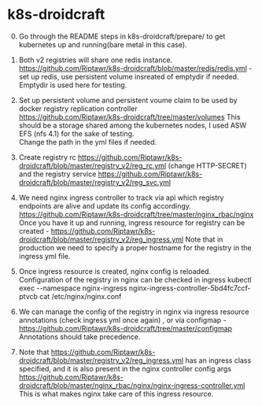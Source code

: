 # k8s-droidcraft

0. Go through the README steps in k8s-droidcraft/prepare/ to get kubernetes up and running(bare metal in this case). 

1. Both v2 registries will share one redis instance.  
https://github.com/Riptawr/k8s-droidcraft/blob/master/redis/redis.yml - set up redis, use persistent volume insreated of emptydir if needed.
Emptydir is used here for testing. 

2. Set up persistent volume and persistent voume claim to be used by docker registry replication controller  
https://github.com/Riptawr/k8s-droidcraft/tree/master/volumes 
This should be a storage shared among the kubernetes nodes, I used ASW EFS (nfs 4.1) for the sake of testing.  
Change the path in the yml files if needed. 

3. Create registry rc  https://github.com/Riptawr/k8s-droidcraft/blob/master/registry_v2/reg_rc.yml  (change HTTP-SECRET) and the registry service 
https://github.com/Riptawr/k8s-droidcraft/blob/master/registry_v2/reg_svc.yml

4. We need nginx ingress controller to track via api which registry endpoints are alive and update its config accordingy. 
https://github.com/Riptawr/k8s-droidcraft/tree/master/nginx_rbac/nginx
Once you have it up and running, ingress resource for registry can be created  - 
https://github.com/Riptawr/k8s-droidcraft/blob/master/registry_v2/reg_ingress.yml
Note that in production we need to specify a proper hostname for the registry in the ingress yml file. 

5. Once ingress resource is created, nginx config is reloaded.  
Configuration of the registry in nginx can be checked in ingress 
kubectl exec --namespace nginx-ingress nginx-ingress-controller-5bd4fc7ccf-ptvcb cat /etc/nginx/nginx.conf

6. We can manage the config of the registry in nginx via ingress resource annotations (check ingress yml once again) , or via configmap - 
https://github.com/Riptawr/k8s-droidcraft/tree/master/configmap
Annotations should take precedence.  

7. Note that https://github.com/Riptawr/k8s-droidcraft/blob/master/registry_v2/reg_ingress.yml 
has an ingress class specified, and it is also present in the nginx controller config args 
https://github.com/Riptawr/k8s-droidcraft/blob/master/nginx_rbac/nginx/nginx-ingress-controller.yml 
This is what makes nginx take care of this ingress resource. 

